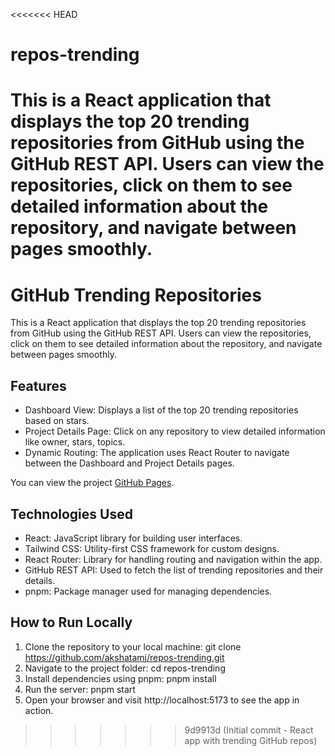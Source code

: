 <<<<<<< HEAD
# repos-trending
This is a React application that displays the top 20 trending repositories from GitHub using the GitHub REST API. Users can view the repositories, click on them to see detailed information about the repository, and navigate between pages smoothly.
=======
# GitHub Trending Repositories

This is a React application that displays the top 20 trending repositories from GitHub using the GitHub REST API. Users can view the repositories, click on them to see detailed information about the repository, and navigate between pages smoothly.

## Features

- Dashboard View: Displays a list of the top 20 trending repositories based on stars.
- Project Details Page: Click on any repository to view detailed information like owner, stars, topics.
- Dynamic Routing: The application uses React Router to navigate between the Dashboard and Project Details pages.

You can view the project [GitHub Pages](https://<your-username>.github.io/<repo-name>).

## Technologies Used

- React: JavaScript library for building user interfaces.
- Tailwind CSS: Utility-first CSS framework for custom designs.
- React Router: Library for handling routing and navigation within the app.
- GitHub REST API: Used to fetch the list of trending repositories and their details.
- pnpm: Package manager used for managing dependencies.

## How to Run Locally

1. Clone the repository to your local machine:
   git clone https://github.com/akshatamj/repos-trending.git
2. Navigate to the project folder:
   cd repos-trending
3. Install dependencies using pnpm:
   pnpm install
4. Run the server:
   pnpm start
5. Open your browser and visit http://localhost:5173 to see the app in action.
>>>>>>> 9d9913d (Initial commit - React app with trending GitHub repos)
